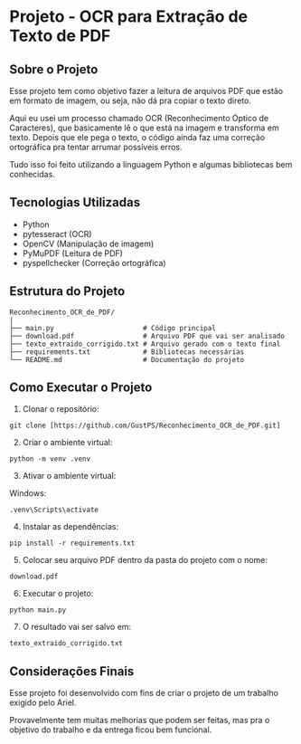 
# Projeto - OCR para Extração de Texto de PDF

## Sobre o Projeto

Esse projeto tem como objetivo fazer a leitura de arquivos PDF que estão em formato de imagem, ou seja, não dá pra copiar o texto direto.

Aqui eu usei um processo chamado OCR (Reconhecimento Óptico de Caracteres), que basicamente lê o que está na imagem e transforma em texto. Depois que ele pega o texto, o código ainda faz uma correção ortográfica pra tentar arrumar possíveis erros.

Tudo isso foi feito utilizando a linguagem Python e algumas bibliotecas bem conhecidas.

## Tecnologias Utilizadas

- Python
- pytesseract (OCR)
- OpenCV (Manipulação de imagem)
- PyMuPDF (Leitura de PDF)
- pyspellchecker (Correção ortográfica)

## Estrutura do Projeto

```
Reconhecimento_OCR_de_PDF/
|
├── main.py                      # Código principal
├── download.pdf                 # Arquivo PDF que vai ser analisado
├── texto_extraido_corrigido.txt # Arquivo gerado com o texto final
├── requirements.txt             # Bibliotecas necessárias
└── README.md                    # Documentação do projeto
```

## Como Executar o Projeto

1. Clonar o repositório:

```
git clone [https://github.com/GustPS/Reconhecimento_OCR_de_PDF.git]
```

2. Criar o ambiente virtual:

```
python -m venv .venv
```

3. Ativar o ambiente virtual:

Windows:

```
.venv\Scripts\activate
```

4. Instalar as dependências:

```
pip install -r requirements.txt
```

5. Colocar seu arquivo PDF dentro da pasta do projeto com o nome:

```
download.pdf
```

6. Executar o projeto:

```
python main.py
```

7. O resultado vai ser salvo em:

```
texto_extraido_corrigido.txt
```

## Considerações Finais

Esse projeto foi desenvolvido com fins de criar o projeto de um trabalho exigido pelo Ariel. 

Provavelmente tem muitas melhorias que podem ser feitas, mas pra o objetivo do trabalho e da entrega ficou bem funcional.
